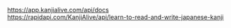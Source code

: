 https://app.kanjialive.com/api/docs  
https://rapidapi.com/KanjiAlive/api/learn-to-read-and-write-japanese-kanji